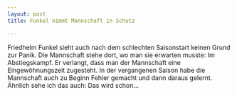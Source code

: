 ```yaml
---
layout: post
title: Funkel nimmt Mannschaft in Schutz

---
```


Friedhelm Funkel sieht auch nach dem schlechten Saisonstart keinen Grund zur Panik. Die Mannschaft stehe dort, wo man sie erwarten musste: Im Abstiegskampf. Er verlangt, dass man der Mannschaft eine Eingewöhnungszeit zugesteht. In der vergangenen Saison habe die Mannschaft auch zu Beginn Fehler gemacht und dann daraus gelernt. Ähnlich sehe ich das auch: Das wird schon...


